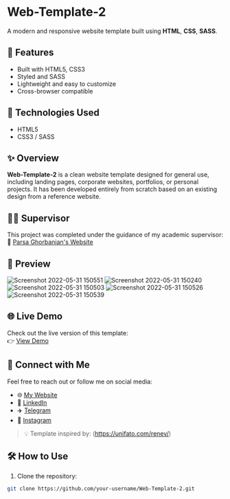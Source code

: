 # Web-Template-2

A modern and responsive website template built using **HTML**, **CSS**, **SASS**.

## 📱 Features

- Built with HTML5, CSS3
- Styled and SASS
- Lightweight and easy to customize
- Cross-browser compatible

## 🚀 Technologies Used

- HTML5
- CSS3 / SASS

## ✨ Overview

**Web-Template-2** is a clean website template designed for general use, including landing pages, corporate websites, portfolios, or personal projects. It has been developed entirely from scratch based on an existing design from a reference website.

## 👨‍🏫 Supervisor

This project was completed under the guidance of my academic supervisor:  
🔗 [Parsa Ghorbanian's Website](https://trainingsitedesign.ir/)

## 📸 Preview

![Screenshot 2022-05-31 150551](https://github.com/mmehrab-pz/project-3/assets/99506317/3e5df200-bcfa-427e-acf8-56ca4abd7d5f)
![Screenshot 2022-05-31 150240](https://github.com/mmehrab-pz/project-3/assets/99506317/b925b02c-ce78-4f39-b13e-42b831518704)
![Screenshot 2022-05-31 150503](https://github.com/mmehrab-pz/project-3/assets/99506317/a849df49-77d4-4eaf-87b5-98cfaf044098)
![Screenshot 2022-05-31 150526](https://github.com/mmehrab-pz/project-3/assets/99506317/4bfb1485-a75c-45c4-8f7c-c75a2b4b7405)
![Screenshot 2022-05-31 150539](https://github.com/mmehrab-pz/project-3/assets/99506317/6f84c8bf-3db4-4983-a878-8ad012930877)

## 🌐 Live Demo

Check out the live version of this template:  
👉 [View Demo](https://mmehrab-pz.github.io/Web-Tempalte-2/)

## 🔗 Connect with Me

Feel free to reach out or follow me on social media:

- 🌐 [My Website](https://pourzakaria.com/)
- 💼 [LinkedIn](https://www.linkedin.com/in/mehrab-pourzakaria-1b2492237/)
- ✈️ [Telegram](https://t.me/mehrabPourzakaria)
- 📸 [Instagram](https://www.instagram.com/mehrab.poorzakaria_web/)

> 💡 Template inspired by: (https://unifato.com/renev/)

## 🛠️ How to Use

1. Clone the repository:

```bash
git clone https://github.com/your-username/Web-Template-2.git


